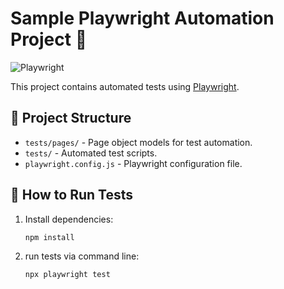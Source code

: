 # Sample Playwright Automation Project 🚀

![Playwright](https://img.shields.io/badge/Playwright-Automation-green)

This project contains automated tests using [Playwright](https://playwright.dev/).

## 📂 Project Structure
- `tests/pages/` - Page object models for test automation.
- `tests/` - Automated test scripts.
- `playwright.config.js` - Playwright configuration file.

## 🚀 How to Run Tests
1. Install dependencies:
   ```sh
   npm install

2. run tests via command line:
   ```sh
   npx playwright test